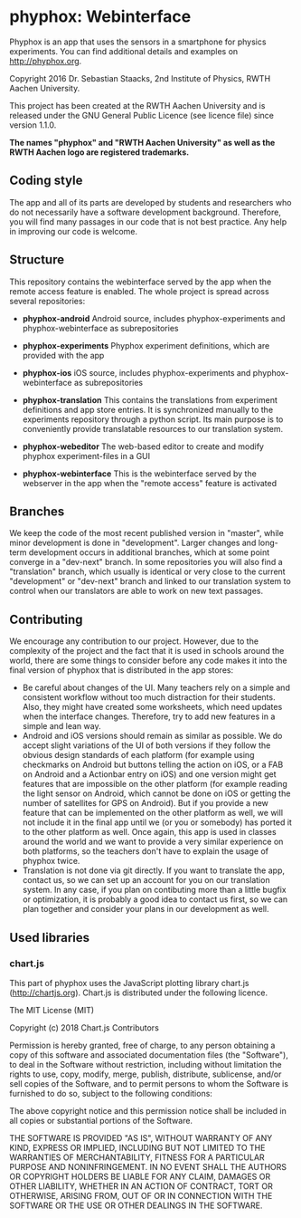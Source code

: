 # phyphox: Webinterface

Phyphox is an app that uses the sensors in a smartphone for physics experiments. You can find additional details and examples on http://phyphox.org.

Copyright 2016 Dr. Sebastian Staacks, 2nd Institute of Physics, RWTH Aachen University.

This project has been created at the RWTH Aachen University and is released under the GNU General Public Licence (see licence file) since version 1.1.0.

**The names "phyphox" and "RWTH Aachen University" as well as the RWTH Aachen logo are registered trademarks.**

## Coding style

The app and all of its parts are developed by students and researchers who do not necessarily have a software development background. Therefore, you will find many passages in our code that is not best practice. Any help in improving our code is welcome.

## Structure

This repository contains the webinterface served by the app when the remote access feature is enabled. The whole project is spread across several repositories:

* **phyphox-android**
  Android source, includes phyphox-experiments and phyphox-webinterface as subrepositories

* **phyphox-experiments**
  Phyphox experiment definitions, which are provided with the app

* **phyphox-ios**
  iOS source, includes phyphox-experiments and phyphox-webinterface as subrepositories

* **phyphox-translation**
  This contains the translations from experiment definitions and app store entries. It is synchronized manually to the experiments repository through a python script. Its main purpose is to conveniently provide translatable resources to our translation system.

* **phyphox-webeditor**
  The web-based editor to create and modify phyphox experiment-files in a GUI

* **phyphox-webinterface**
  This is the webinterface served by the webserver in the app when the "remote access" feature is activated

## Branches

We keep the code of the most recent published version in "master", while minor development is done in "development". Larger changes and long-term development occurs in additional branches, which at some point converge in a "dev-next" branch. In some repositories you will also find a "translation" branch, which usually is identical or very close to the current "development" or "dev-next" branch and linked to our translation system to control when our translators are able to work on new text passages.

## Contributing

We encourage any contribution to our project. However, due to the complexity of the project and the fact that it is used in schools around the world, there are some things to consider before any code makes it into the final version of phyphox that is distributed in the app stores:
* Be careful about changes of the UI. Many teachers rely on a simple and consistent workflow without too much distraction for their students. Also, they might have created some worksheets, which need updates when the interface changes. Therefore, try to add new features in a simple and lean way.
* Android and iOS versions should remain as similar as possible. We do accept slight variations of the UI of both versions if they follow the obvious design standards of each platform (for example using checkmarks on Android but buttons telling the action on iOS, or a FAB on Android and a Actionbar entry on iOS) and one version might get features that are impossible on the other platform (for example reading the light sensor on Android, which cannot be done on iOS or getting the number of satellites for GPS on Android). But if you provide a new feature that can be implemented on the other platform as well, we will not include it in the final app until we (or you or somebody) has ported it to the other platform as well. Once again, this app is used in classes around the world and we want to provide a very similar experience on both platforms, so the teachers don't have to explain the usage of phyphox twice.
* Translation is not done via git directly. If you want to translate the app, contact us, so we can set up an account for you on our translation system.
In any case, if you plan on contibuting more than a little bugfix or optimization, it is probably a good idea to contact us first, so we can plan together and consider your plans in our development as well.

## Used libraries

### chart.js

This part of phyphox uses the JavaScript plotting library chart.js (http://chartjs.org). Chart.js is distributed under the following licence.

The MIT License (MIT)

Copyright (c) 2018 Chart.js Contributors

Permission is hereby granted, free of charge, to any person obtaining a copy of this software and associated documentation files (the "Software"), to deal in the Software without restriction, including without limitation the rights to use, copy, modify, merge, publish, distribute, sublicense, and/or sell copies of the Software, and to permit persons to whom the Software is furnished to do so, subject to the following conditions:

The above copyright notice and this permission notice shall be included in all copies or substantial portions of the Software.

THE SOFTWARE IS PROVIDED "AS IS", WITHOUT WARRANTY OF ANY KIND, EXPRESS OR IMPLIED, INCLUDING BUT NOT LIMITED TO THE WARRANTIES OF MERCHANTABILITY, FITNESS FOR A PARTICULAR PURPOSE AND NONINFRINGEMENT. IN NO EVENT SHALL THE AUTHORS OR COPYRIGHT HOLDERS BE LIABLE FOR ANY CLAIM, DAMAGES OR OTHER LIABILITY, WHETHER IN AN ACTION OF CONTRACT, TORT OR OTHERWISE, ARISING FROM, OUT OF OR IN CONNECTION WITH THE SOFTWARE OR THE USE OR OTHER DEALINGS IN THE SOFTWARE.

